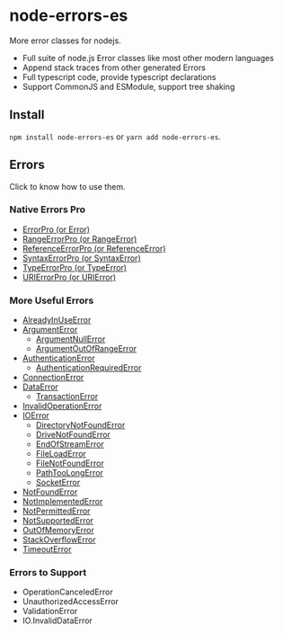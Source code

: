 # node-errors-es

More error classes for nodejs.

- Full suite of node.js Error classes like most other modern languages
- Append stack traces from other generated Errors
- Full typescript code, provide typescript declarations
- Support CommonJS and ESModule, support tree shaking

## Install

`npm install node-errors-es` or `yarn add node-errors-es`.

## Errors

Click to know how to use them.

### Native Errors Pro

- [ErrorPro (or Error)](./docs/HowToUse-NativeErrorsPro.md#ErrorPro)
- [RangeErrorPro (or RangeError)](./docs/HowToUse-NativeErrorsPro.md#RangeErrorPro)
- [ReferenceErrorPro (or ReferenceError)](./docs/HowToUse-NativeErrorsPro.md#ReferenceErrorPro)
- [SyntaxErrorPro (or SyntaxError)](./docs/HowToUse-NativeErrorsPro.md#SyntaxErrorPro)
- [TypeErrorPro (or TypeError)](./docs/HowToUse-NativeErrorsPro.md#TypeErrorPro)
- [URIErrorPro (or URIError)](./docs/HowToUse-NativeErrorsPro.md#URIErrorPro)

### More Useful Errors

- [AlreadyInUseError](./docs/HowToUse-MoreUsefulErrors.md#AlreadyInUseError)
- [ArgumentError](./docs/HowToUse-MoreUsefulErrors.md#ArgumentError)
    - [ArgumentNullError](./docs/HowToUse-MoreUsefulErrors.md#ArgumentNullError)
    - [ArgumentOutOfRangeError](./docs/HowToUse-MoreUsefulErrors.md#ArgumentOutOfRangeError)
- [AuthenticationError](./docs/HowToUse-MoreUsefulErrors.md#AuthenticationError)
    - [AuthenticationRequiredError](./docs/HowToUse-MoreUsefulErrors.md#AuthenticationRequiredError)
- [ConnectionError](./docs/HowToUse-MoreUsefulErrors.md#ConnectionError)
- [DataError](./docs/HowToUse-MoreUsefulErrors.md#DataError)
    - [TransactionError](./docs/HowToUse-MoreUsefulErrors.md#TransactionError)
- [InvalidOperationError](./docs/HowToUse-MoreUsefulErrors.md#InvalidOperationError)
- [IOError](./docs/HowToUse-MoreUsefulErrors.md#IOError)
    - [DirectoryNotFoundError](./docs/HowToUse-MoreUsefulErrors.md#DirectoryNotFoundError)
    - [DriveNotFoundError](./docs/HowToUse-MoreUsefulErrors.md#DriveNotFoundError)
    - [EndOfStreamError](./docs/HowToUse-MoreUsefulErrors.md#EndOfStreamError)
    - [FileLoadError](./docs/HowToUse-MoreUsefulErrors.md#FileLoadError)
    - [FileNotFoundError](./docs/HowToUse-MoreUsefulErrors.md#FileNotFoundError)
    - [PathTooLongError](./docs/HowToUse-MoreUsefulErrors.md#PathTooLongError)
    - [SocketError](./docs/HowToUse-MoreUsefulErrors.md#SocketError)
- [NotFoundError](./docs/HowToUse-MoreUsefulErrors.md#NotFoundError)
- [NotImplementedError](./docs/HowToUse-MoreUsefulErrors.md#NotImplementedError)
- [NotPermittedError](./docs/HowToUse-MoreUsefulErrors.md#NotPermittedError)
- [NotSupportedError](./docs/HowToUse-MoreUsefulErrors.md#NotSupportedError)
- [OutOfMemoryError](./docs/HowToUse-MoreUsefulErrors.md#OutOfMemoryError)
- [StackOverflowError](./docs/HowToUse-MoreUsefulErrors.md#StackOverflowError)
- [TimeoutError](./docs/HowToUse-MoreUsefulErrors.md#TimeoutError)

### Errors to Support

- OperationCanceledError
- UnauthorizedAccessError
- ValidationError
- IO.InvalidDataError
